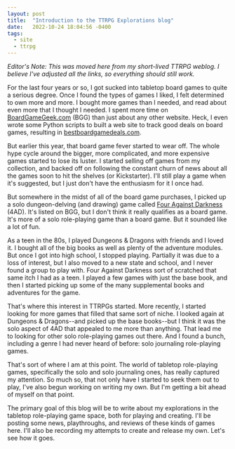 ```yaml
---
layout: post
title:  "Introduction to the TTRPG Explorations blog"
date:   2022-10-24 18:04:56 -0400
tags:
  - site
  - ttrpg
---
```

_Editor's Note: This was moved here from my short-lived TTRPG weblog. I believe I've adjusted all the links, so everything should still work._

For the last four years or so, I got sucked into tabletop board games to quite a serious degree. Once I found the types of games I liked, I felt determined to own more and more. I bought more games than I needed, and read about even more that I thought I needed. I spent more time on [BoardGameGeek.com](https://boardgamegeek.com/) (BGG) than just about any other website. Heck, I even wrote some Python scripts to built a web site to track good deals on board games, resulting in [bestboardgamedeals.com](https://bestboardgamedeals.com/).

But earlier this year, that board game fever started to wear off. The whole hype cycle around the bigger, more complicated, and more expensive games started to lose its luster. I started selling off games from my collection, and backed off on following the constant churn of news about all the games soon to hit the shelves (or Kickstarter). I'll still play a game when it's suggested, but I just don't have the enthusiasm for it I once had.

<!--more-->

But somewhere in the midst of all of the board game purchases, I picked up a solo dungeon-delving (and drawing) game called [Four Against Darkness](https://boardgamegeek.com/boardgame/197097/four-against-darkness) (4AD). It's listed on BGG, but I don't think it really qualifies as a board game. It's more of a solo role-playing game than a board game. But it sounded like a lot of fun.

As a teen in the 80s, I played Dungeons & Dragons with friends and I loved it. I bought all of the big books as well as plenty of the adventure modules. But once I got into high school, I stopped playing. Partially it was due to a loss of interest, but I also moved to a new state and school, and I never found a group to play with. Four Against Darkness sort of scratched that same itch I had as a teen. I played a few games with just the base book, and then I started picking up some of the many supplemental books and adventures for the game.

That's where this interest in TTRPGs started. More recently, I started looking for more games that filled that same sort of niche. I looked again at Dungeons & Dragons--and picked up the base books--but I think it was the solo aspect of 4AD that appealed to me more than anything. That lead me to looking for other solo role-playing games out there. And I found a bunch, including a genre I had never heard of before: solo journaling role-playing games.

That's sort of where I am at this point. The world of tabletop role-playing games, specifically the solo and solo journaling ones, has really captured my attention. So much so, that not only have I started to seek them out to play, I've also begun working on writing my own. But I'm getting a bit ahead of myself on that point.

The primary goal of this blog will be to write about my explorations in the tabletop role-playing game space, both for playing and creating. I'll be posting some news, playthroughs, and reviews of these kinds of games here. I'll also be recording my attempts to create and release my own. Let's see how it goes.
